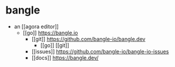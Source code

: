 # bangle

- an [[agora editor]]
  - [[go]] https://bangle.io
    - [[git]] https://github.com/bangle-io/bangle.dev
      - [[go]] [[git]]
    - [[issues]] https://github.com/bangle-io/bangle-io-issues
    - [[docs]] https://bangle.dev/


